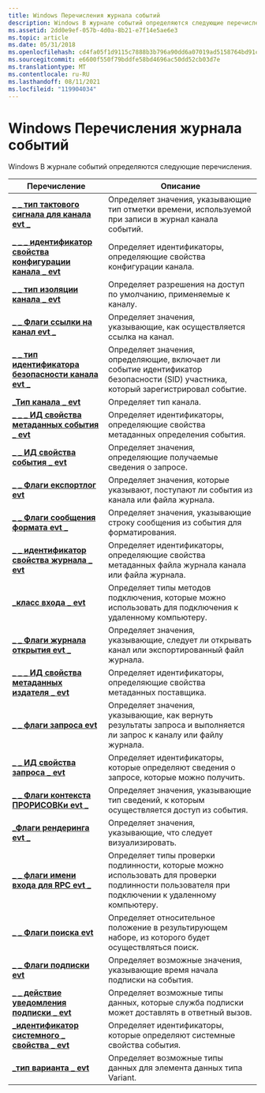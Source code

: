```yaml
---
title: Windows Перечисления журнала событий
description: Windows В журнале событий определяются следующие перечисления.
ms.assetid: 2dd0e9ef-057b-4d0a-8b21-e7f14e5ae6e3
ms.topic: article
ms.date: 05/31/2018
ms.openlocfilehash: cd4fa05f1d9115c7888b3b796a90dd6a07019ad5158764bd91c80f20d96c71e3
ms.sourcegitcommit: e6600f550f79bddfe58bd4696ac50dd52cb03d7e
ms.translationtype: MT
ms.contentlocale: ru-RU
ms.lasthandoff: 08/11/2021
ms.locfileid: "119904034"
---
```

# <a name="windows-event-log-enumerations"></a>Windows Перечисления журнала событий

Windows В журнале событий определяются следующие перечисления.



| Перечисление                                                                          | Описание                                                                                                                        |
|--------------------------------------------------------------------------------------|------------------------------------------------------------------------------------------------------------------------------------|
| [**\_ \_ тип тактового сигнала для канала evt \_**](/windows/desktop/api/WinEvt/ne-winevt-evt_channel_clock_type)                          | Определяет значения, указывающие тип отметки времени, используемой при записи в журнал канала событий.                                         |
| [**\_ \_ \_ идентификатор свойства конфигурации канала \_ evt**](/windows/desktop/api/WinEvt/ne-winevt-evt_channel_config_property_id)         | Определяет идентификаторы, определяющие свойства конфигурации канала.                                                   |
| [**\_ \_ тип изоляции канала \_ evt**](/windows/desktop/api/WinEvt/ne-winevt-evt_channel_isolation_type)                  | Определяет разрешения на доступ по умолчанию, применяемые к каналу.                                                                    |
| [**\_ \_ Флаги ссылки на канал evt \_**](/windows/desktop/api/WinEvt/ne-winevt-evt_channel_reference_flags)                | Определяет значения, указывающие, как осуществляется ссылка на канал.                                                                       |
| [**\_ \_ тип идентификатора безопасности канала evt \_**](/windows/desktop/api/WinEvt/ne-winevt-evt_channel_sid_type)                              | Определяет значения, определяющие, включает ли событие идентификатор безопасности (SID) участника, который зарегистрировал событие. |
| [**\_Тип канала \_ evt**](/windows/desktop/api/WinEvt/ne-winevt-evt_channel_type)                                       | Определяет тип канала.                                                                                                     |
| [**\_ \_ \_ ИД свойства метаданных события \_ evt**](/windows/desktop/api/WinEvt/ne-winevt-evt_event_metadata_property_id)         | Определяет идентификаторы, определяющие свойства метаданных определения события.                                              |
| [**\_ \_ ИД свойства события \_ evt**](/windows/desktop/api/WinEvt/ne-winevt-evt_event_property_id)               | Определяет значения, определяющие получаемые сведения о запросе.                                                               |
| [**\_ \_ Флаги експортлог evt**](/windows/desktop/api/WinEvt/ne-winevt-evt_exportlog_flags)                                 | Определяет значения, которые указывают, поступают ли события из канала или файла журнала.                                                   |
| [**\_ \_ Флаги сообщения формата evt \_**](/windows/desktop/api/WinEvt/ne-winevt-evt_format_message_flags)                      | Определяет значения, указывающие строку сообщения из события для форматирования.                                                       |
| [**\_ \_ идентификатор свойства журнала \_ evt**](/windows/desktop/api/WinEvt/ne-winevt-evt_log_property_id)                                | Определяет идентификаторы, определяющие свойства метаданных файла журнала канала или файла журнала.                                   |
| [**\_класс входа \_ evt**](/windows/desktop/api/WinEvt/ne-winevt-evt_login_class)                                         | Определяет типы методов подключения, которые можно использовать для подключения к удаленному компьютеру.                                             |
| [**\_ \_ Флаги журнала открытия evt \_**](/windows/desktop/api/WinEvt/ne-winevt-evt_open_log_flags)                                  | Определяет значения, указывающие, следует ли открывать канал или экспортированный файл журнала.                                                    |
| [**\_ \_ \_ ИД свойства метаданных издателя \_ evt**](/windows/desktop/api/WinEvt/ne-winevt-evt_publisher_metadata_property_id) | Определяет идентификаторы, определяющие свойства метаданных поставщика.                                                       |
| [**\_ \_ флаги запроса evt**](/windows/desktop/api/WinEvt/ne-winevt-evt_query_flags)                                         | Определяет значения, указывающие, как вернуть результаты запроса и выполняется ли запрос к каналу или файлу журнала.           |
| [**\_ \_ ИД свойства запроса \_ evt**](/windows/desktop/api/WinEvt/ne-winevt-evt_query_property_id)                            | Определяет идентификаторы, которые определяют сведения о запросе, которые можно получить.                                                 |
| [**\_ \_ Флаги контекста ПРОРИСОВКи evt \_**](/windows/desktop/api/WinEvt/ne-winevt-evt_render_context_flags)                      | Определяет значения, указывающие тип сведений, к которым осуществляется доступ из события.                                                  |
| [**\_Флаги рендеринга evt \_**](/windows/desktop/api/WinEvt/ne-winevt-evt_render_flags)                                       | Определяет значения, указывающие, что следует визуализировать.                                                                                    |
| [**\_ \_ флаги имени входа для RPC evt \_**](/windows/desktop/api/WinEvt/ne-winevt-evt_rpc_login_flags)                                | Определяет типы проверки подлинности, которые можно использовать для проверки подлинности пользователя при подключении к удаленному компьютеру.                |
| [**\_ \_ Флаги поиска evt**](/windows/desktop/api/WinEvt/ne-winevt-evt_seek_flags)                                           | Определяет относительное положение в результирующем наборе, из которого будет осуществляться поиск.                                                                |
| [**\_ \_ Флаги подписки evt**](/windows/desktop/api/WinEvt/ne-winevt-evt_subscribe_flags)                                 | Определяет возможные значения, указывающие время начала подписки на события.                                                      |
| [**\_ \_ действие уведомления подписки \_ evt**](/windows/desktop/api/WinEvt/ne-winevt-evt_subscribe_notify_action)                | Определяет возможные типы данных, которые служба подписки может доставлять в ответный вызов.                                     |
| [**\_идентификатор системного \_ свойства \_ evt**](/windows/desktop/api/WinEvt/ne-winevt-evt_system_property_id)                          | Определяет идентификаторы, которые определяют системные свойства события.                                                   |
| [**\_тип варианта \_ evt**](/windows/desktop/api/WinEvt/ne-winevt-evt_variant_type)                                       | Определяет возможные типы данных для элемента данных типа Variant.                                                                            |



 

 

 




